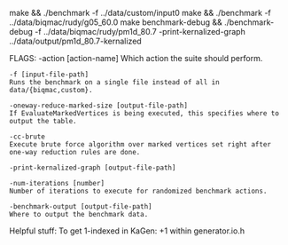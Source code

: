make && ./benchmark -f ../data/custom/input0
make && ./benchmark -f ../data/biqmac/rudy/g05_60.0
make benchmark-debug && ./benchmark-debug -f ../data/biqmac/rudy/pm1d_80.7 -print-kernalized-graph ../data/output/pm1d_80.7-kernalized


FLAGS:
    -action [action-name]
    Which action the suite should perform.

    -f [input-file-path]
    Runs the benchmark on a single file instead of all in data/{biqmac,custom}.

    -oneway-reduce-marked-size [output-file-path]
    If EvaluateMarkedVertices is being executed, this specifies where to output the table.

    -cc-brute
    Execute brute force algorithm over marked vertices set right after one-way reduction rules are done.

    -print-kernalized-graph [output-file-path]

    -num-iterations [number]
    Number of iterations to execute for randomized benchmark actions.

    -benchmark-output [output-file-path]
    Where to output the benchmark data.

Helpful stuff:
    To get 1-indexed in KaGen: +1 within generator.io.h